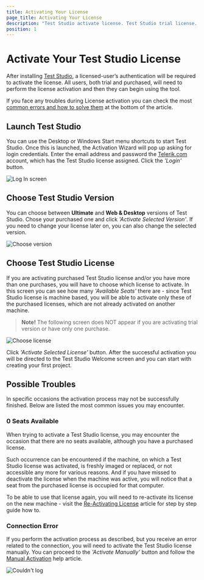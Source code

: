 ```yaml
---
title: Activating Your License
page_title: Activating Your License
description: "Test Studio activate license. Test Studio trial license. Login to your Telerik account "
position: 1
---
```

# Activate Your Test Studio License

After installing <a href="http://www.telerik.com/teststudio" target="_blank">Test Studio</a>, a licensed-user’s authentication will be required to activate the license. All users, both trial and purchased, will need to perform the license activation and then they can begin using the tool.

If you face any troubles during License activation you can check the most [common errors and how to solve them](#possible-troubles) at the bottom of the article.

## Launch Test Studio

You can use the Desktop or Windows Start menu shortcuts to start Test Studio. Once this is launched, the Activation Wizard will pop up asking for login credentials. Enter the email address and password the <a href="https://www.telerik.com/account/" target="_blank">Telerik.com</a> account, which has the Test Studio license assigned. Click the _'Login'_ button.

![Log In screen](/img/general-information/installation/activating-your-license/fig1.png)

## Choose Test Studio Version

You can choose between __Ultimate__ and __Web & Desktop__ versions of Test Studio. Chose your purchased one and click _'Activate Selected Version'_. If you need to change your license later on, you can also change the selected version.

![Choose version](/img/general-information/installation/activating-your-license/fig2.png)

## Choose Test Studio License

If you are activating purchased Test Studio license and/or you have more than one purchases, you will have to choose which license to activate. In this screen you can see how many _'Available Seats'_ there are - since Test Studio license is machine based, you will be able to activate only these of the purchased licenses, which are not already activated on another machine.

> __Note!__ The following screen does NOT appear if you are activating trial version or have only one purchase.

![Choose license](/img/general-information/installation/activating-your-license/fig3.png)

Click _'Activate Selected License'_ button. After the successful activation you will be directed to the Test Studio Welcome screen and you can start with creating your first project.

## Possible Troubles

In specific occasions the activation process may not be successfully finished. Below are listed the most common issues you may encounter.

### 0 Seats Available

When trying to activate a Test Studio license, you may encounter the occasion that there are no seats available, although you have a purchased license.

Such occurrence can be encountered if the machine, on which a Test Studio license was activated, is freshly imaged or replaced, or not accessible any more for various reasons. And if you have missed to deactivate the license when the machine was active, you will notice that a seat from the purchased license is occupied for that computer.

To be able to use that license again, you will need to re-activate its license on the new machine - visit the <a href="/getting-started/installation/re-activating-your-license" target="_blank">Re-Activating License</a> article for step by step guide how to.

### Connection Error

If you perform the activation process as described, but you receive an error related to the connection, you will need to activate the Test Studio license manually. You can proceed to the _'Activate Manually'_ button and follow the <a href="manual-activation" target="_blank">Manual Activation</a> help article.

![Couldn't log](/img/general-information/installation/activating-your-license/fig5.png)
